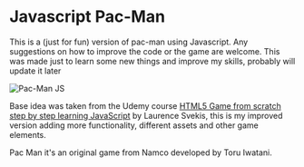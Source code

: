 Javascript Pac-Man 
=============

This is a (just for fun) version of pac-man using Javascript. Any suggestions on how to improve the code or the game are welcome. This was made just to learn some new things and improve my skills, probably will update it later  

![Pac-Man JS](https://lh6.googleusercontent.com/CgPIksvgdzl3frmo_8U-_FVaGta-Sfz7Ierdw_hv5k_5qKVs60UiTsFz0ygILe1Rbh5k_ucF3cnKxBfcPL9P=w1366-h636)

Base idea was taken from the Udemy course [HTML5 Game from scratch step by step learning JavaScript](https://www.udemy.com/html5-game-from-scratch-step-by-step-learning-javascript/learn/v4/overview) by Laurence Svekis, this is my improved version adding more functionality, different assets and other game elements.

Pac Man it's an original game from Namco developed by Toru Iwatani.

